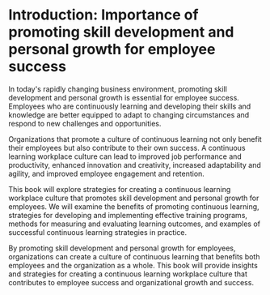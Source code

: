 Introduction: Importance of promoting skill development and personal growth for employee success
================================================================================================

In today's rapidly changing business environment, promoting skill development and personal growth is essential for employee success. Employees who are continuously learning and developing their skills and knowledge are better equipped to adapt to changing circumstances and respond to new challenges and opportunities.

Organizations that promote a culture of continuous learning not only benefit their employees but also contribute to their own success. A continuous learning workplace culture can lead to improved job performance and productivity, enhanced innovation and creativity, increased adaptability and agility, and improved employee engagement and retention.

This book will explore strategies for creating a continuous learning workplace culture that promotes skill development and personal growth for employees. We will examine the benefits of promoting continuous learning, strategies for developing and implementing effective training programs, methods for measuring and evaluating learning outcomes, and examples of successful continuous learning strategies in practice.

By promoting skill development and personal growth for employees, organizations can create a culture of continuous learning that benefits both employees and the organization as a whole. This book will provide insights and strategies for creating a continuous learning workplace culture that contributes to employee success and organizational growth and success.
